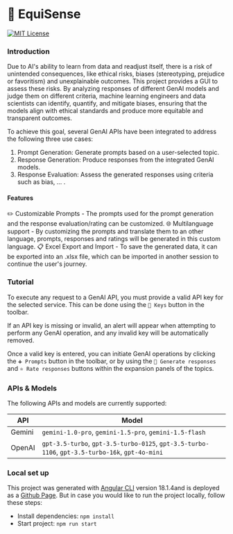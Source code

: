 # 🫧 EquiSense
[![MIT License](https://img.shields.io/badge/license-MIT-blue.svg?color=blue)](./LICENSE)

### Introduction
Due to AI's ability to learn from data and readjust itself, there is a risk of unintended consequences, 
like ethical risks, biases (stereotyping, prejudice or favoritism) and unexplainable outcomes.
This project provides a GUI to assess these risks. By analyzing responses of different GenAI models and judge them on different criteria,
machine learning engineers and data scientists can identify, quantify, and mitigate biases, ensuring that the models align with ethical standards and produce more equitable and transparent outcomes.

To achieve this goal, several GenAI APIs have been integrated to address the following three use cases:
1. Prompt Generation: Generate prompts based on a user-selected topic.
2. Response Generation: Produce responses from the integrated GenAI models.
3. Response Evaluation: Assess the generated responses using criteria such as bias, ... .

#### Features
✏️ Customizable Prompts - The prompts used for the prompt generation and the response evaluation/rating can be customized.
🌐 Multilanguage support - By customizing the prompts and translate them to an other language, prompts, responses and ratings will be generated in this custom language.
📋 Excel Export and Import - To save the generated data, it can be exported into an .xlsx file, which can be imported in another session to continue the user's journey.

### Tutorial
To execute any request to a GenAI API, you must provide a valid API key for the selected service. 
This can be done using the `🔑 Keys` button in the toolbar.

If an API key is missing or invalid, an alert will appear when attempting to perform any GenAI operation, 
and any invalid key will be automatically removed.

Once a valid key is entered, you can initiate GenAI operations by clicking the `➕ Prompts` button in the toolbar, 
or by using the `🫧 Generate responses` and `⭐ Rate responses` buttons within the expansion panels of the topics.

### APIs & Models
The following APIs and models are currently supported:

API | Model 
--- |-------
Gemini | `gemini-1.0-pro`, `gemini-1.5-pro`, `gemini-1.5-flash`
OpenAI | `gpt-3.5-turbo`, `gpt-3.5-turbo-0125`, `gpt-3.5-turbo-1106`, `gpt-3.5-turbo-16k`, `gpt-4o-mini`



### Local set up
This project was generated with [Angular CLI](https://github.com/angular/angular-cli) version 18.1.4and is deployed as a <a href='https://stephaniehhnbrg.github.io/EquiSense/' target='_blank'>Github Page</a>.
But in case you would like to run the project locally, follow these steps:

- Install dependencies: `npm install`
- Start project: `npm run start`
